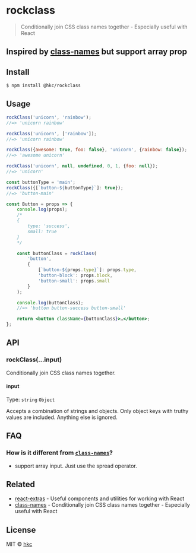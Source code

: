 # rockclass

> Conditionally join CSS class names together - Especially useful with React

## Inspired by [class-names](https://github.com/sindresorhus/class-names) but support array prop


## Install

```
$ npm install @hkc/rockclass
```


## Usage

```js
rockClass('unicorn', 'rainbow');
//=> 'unicorn rainbow'

rockClass('unicorn', ['rainbow']);
//=> 'unicorn rainbow'

rockClass({awesome: true, foo: false}, 'unicorn', {rainbow: false});
//=> 'awesome unicorn'

rockClass('unicorn', null, undefined, 0, 1, {foo: null});
//=> 'unicorn'

const buttonType = 'main';
rockClass({[`button-${buttonType}`]: true});
//=> 'button-main'
```

```jsx
const Button = props => {
	console.log(props);
	/*
	{
		type: 'success',
		small: true
	}
	*/

	const buttonClass = rockClass(
		'button',
		{
			[`button-${props.type}`]: props.type,
			'button-block': props.block,
			'button-small': props.small
		}
	);

	console.log(buttonClass);
	//=> 'button button-success button-small'

	return <button className={buttonClass}>…</button>;
};
```


## API

### rockClass(…input)

Conditionally join CSS class names together.

#### input

Type: `string` `Object`

Accepts a combination of strings and objects. Only object keys with truthy values are included. Anything else is ignored.


## FAQ

### How is it different from [`class-names`](https://github.com/sindresorhus/class-names)?

- support array input. Just use the spread operator.


## Related

- [react-extras](https://github.com/sindresorhus/react-extras) - Useful components and utilities for working with React
- [class-names](https://github.com/sindresorhus/class-names) - Conditionally join CSS class names together - Especially useful with React

## License

MIT © [hkc](https://github.com/hkc452)
